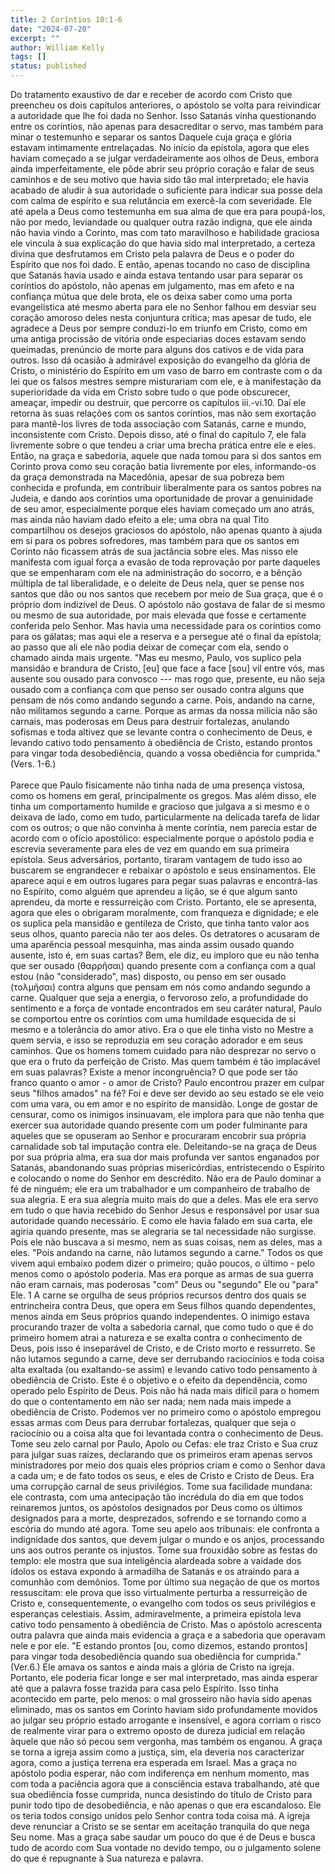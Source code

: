 ```yaml
---
title: 2 Coríntios 10:1-6
date: "2024-07-20"
excerpt: ""
author: William Kelly
tags: []
status: published
---
```


Do tratamento exaustivo de dar e receber de acordo com Cristo que
preencheu os dois capítulos anteriores, o apóstolo se volta para
reivindicar a autoridade que lhe foi dada no Senhor. Isso Satanás vinha
questionando entre os coríntios, não apenas para desacreditar o servo,
mas também para minar o testemunho e separar os santos Daquele cuja
graça e glória estavam intimamente entrelaçadas. No início da epístola,
agora que eles haviam começado a se julgar verdadeiramente aos olhos de
Deus, embora ainda imperfeitamente, ele pôde abrir seu próprio coração e
falar de seus caminhos e de seu motivo que havia sido tão mal
interpretado; ele havia acabado de aludir à sua autoridade o suficiente
para indicar sua posse dela com calma de espírito e sua relutância em
exercê-la com severidade. Ele até apela a Deus como testemunha em sua
alma de que era para poupá-los, não por medo, leviandade ou qualquer
outra razão indigna, que ele ainda não havia vindo a Corinto, mas com
tato maravilhoso e habilidade graciosa ele vincula à sua explicação do
que havia sido mal interpretado, a certeza divina que desfrutamos em
Cristo pela palavra de Deus e o poder do Espírito que nos foi dado. E
então, apenas tocando no caso de disciplina que Satanás havia usado e
ainda estava tentando usar para separar os coríntios do apóstolo, não
apenas em julgamento, mas em afeto e na confiança mútua que dele brota,
ele os deixa saber como uma porta evangelística até mesmo aberta para
ele no Senhor falhou em desviar seu coração amoroso deles nesta
conjuntura crítica; mas apesar de tudo, ele agradece a Deus por sempre
conduzi-lo em triunfo em Cristo, como em uma antiga procissão de vitória
onde especiarias doces estavam sendo queimadas, prenúncio de morte para
alguns dos cativos e de vida para outros. Isso dá ocasião à admirável
exposição do evangelho da glória de Cristo, o ministério do Espírito em
um vaso de barro em contraste com o da lei que os falsos mestres sempre
misturariam com ele, e à manifestação da superioridade da vida em Cristo
sobre tudo o que pode obscurecer, ameaçar, impedir ou destruir, que
percorre os capítulos iii.-vi.10. Daí ele retorna às suas relações com
os santos coríntios, mas não sem exortação para mantê-los livres de toda
associação com Satanás, carne e mundo, inconsistente com Cristo. Depois
disso, até o final do capítulo 7, ele fala livremente sobre o que tendeu
a criar uma brecha prática entre ele e eles. Então, na graça e
sabedoria, aquele que nada tomou para si dos santos em Corinto prova
como seu coração batia livremente por eles, informando-os da graça
demonstrada na Macedônia, apesar de sua pobreza bem conhecida e
profunda, em contribuir liberalmente para os santos pobres na Judeia, e
dando aos coríntios uma oportunidade de provar a genuinidade de seu
amor, especialmente porque eles haviam começado um ano atrás, mas ainda
não haviam dado efeito a ele; uma obra na qual Tito compartilhou os
desejos graciosos do apóstolo, não apenas quanto à ajuda em si para os
pobres sofredores, mas também para que os santos em Corinto não ficassem
atrás de sua jactância sobre eles. Mas nisso ele manifesta com igual
força a evasão de toda reprovação por parte daqueles que se empenharam
com ele na administração do socorro, e a bênção múltipla de tal
liberalidade, e o deleite de Deus nela, quer se pense nos santos que dão
ou nos santos que recebem por meio de Sua graça, que é o próprio dom
indizível de Deus. O apóstolo não gostava de falar de si mesmo ou mesmo
de sua autoridade, por mais elevada que fosse e certamente conferida
pelo Senhor. Mas havia uma necessidade para os coríntios como para os
gálatas; mas aqui ele a reserva e a persegue até o final da epístola; ao
passo que ali ele não podia deixar de começar com ela, sendo o chamado
ainda mais urgente. "Mas eu mesmo, Paulo, vos suplico pela mansidão e
brandura de Cristo, \[eu\] que face a face \[sou\] vil entre vós, mas
ausente sou ousado para convosco --- mas rogo que, presente, eu não seja
ousado com a confiança com que penso ser ousado contra alguns que pensam
de nós como andando segundo a carne. Pois, andando na carne, não
militamos segundo a carne. Porque as armas da nossa milícia não são
carnais, mas poderosas em Deus para destruir fortalezas, anulando
sofismas e toda altivez que se levante contra o conhecimento de Deus, e
levando cativo todo pensamento à obediência de Cristo, estando prontos
para vingar toda desobediência, quando a vossa obediência for cumprida."
(Vers. 1-6.)\
\
Parece que Paulo fisicamente não tinha nada de uma presença vistosa,
como os homens em geral, principalmente os gregos. Mas além disso, ele
tinha um comportamento humilde e gracioso que julgava a si mesmo e o
deixava de lado, como em tudo, particularmente na delicada tarefa de
lidar com os outros; o que não convinha à mente coríntia, nem parecia
estar de acordo com o ofício apostólico: especialmente porque o apóstolo
podia e escrevia severamente para eles de vez em quando em sua primeira
epístola. Seus adversários, portanto, tiraram vantagem de tudo isso ao
buscarem se engrandecer e rebaixar o apóstolo e seus ensinamentos. Ele
aparece aqui e em outros lugares para pegar suas palavras e encontrá-las
no Espírito, como alguém que aprendeu a lição, se é que algum santo
aprendeu, da morte e ressurreição com Cristo. Portanto, ele se
apresenta, agora que eles o obrigaram moralmente, com franqueza e
dignidade; e ele os suplica pela mansidão e gentileza de Cristo, que
tinha tanto valor aos seus olhos, quanto parecia não ter aos deles. Os
detratores o acusaram de uma aparência pessoal mesquinha, mas ainda
assim ousado quando ausente, isto é, em suas cartas? Bem, ele diz, eu
imploro que eu não tenha que ser ousado (θαρρῆσαι) quando presente com a
confiança com a qual estou (não \"considerado\", mas) disposto, ou penso
em ser ousado (τολμῆσαι) contra alguns que pensam em nós como andando
segundo a carne. Qualquer que seja a energia, o fervoroso zelo, a
profundidade do sentimento e a força de vontade encontrados em seu
caráter natural, Paulo se comportou entre os coríntios com uma humildade
esquecida de si mesmo e a tolerância do amor ativo. Era o que ele tinha
visto no Mestre a quem servia, e isso se reproduzia em seu coração
adorador e em seus caminhos. Que os homens tomem cuidado para não
desprezar no servo o que era o fruto da perfeição de Cristo. Mas quem
também é tão implacável em suas palavras? Existe a menor incongruência?
O que pode ser tão franco quanto o amor - o amor de Cristo? Paulo
encontrou prazer em culpar seus \"filhos amados\" na fé? Foi e deve ser
devido ao seu estado se ele veio com uma vara, ou em amor e no espírito
de mansidão. Longe de gostar de censurar, como os inimigos insinuavam,
ele implora para que não tenha que exercer sua autoridade quando
presente com um poder fulminante para aqueles que se opuseram ao Senhor
e procuraram encobrir sua própria carnalidade sob tal imputação contra
ele. Deleitando-se na graça de Deus por sua própria alma, era sua dor
mais profunda ver santos enganados por Satanás, abandonando suas
próprias misericórdias, entristecendo o Espírito e colocando o nome do
Senhor em descrédito. Não era de Paulo dominar a fé de ninguém; ele era
um trabalhador e um companheiro de trabalho de sua alegria. E era sua
alegria muito mais do que a deles. Mas ele era servo em tudo o que havia
recebido do Senhor Jesus e responsável por usar sua autoridade quando
necessário. E como ele havia falado em sua carta, ele agiria quando
presente, mas se alegraria se tal necessidade não surgisse. Pois ele não
buscava a si mesmo, nem as suas coisas, nem as deles, mas a eles. \"Pois
andando na carne, não lutamos segundo a carne.\" Todos os que vivem aqui
embaixo podem dizer o primeiro; quão poucos, o último - pelo menos como
o apóstolo poderia. Mas era porque as armas de sua guerra não eram
carnais, mas poderosas \"com\" Deus ou \"segundo\" Ele ou \"para\" Ele.
1 A carne se orgulha de seus próprios recursos dentro dos quais se
entrincheira contra Deus, que opera em Seus filhos quando dependentes,
menos ainda em Seus próprios quando independentes. O inimigo estava
procurando trazer de volta a sabedoria carnal, que como tudo o que é do
primeiro homem atrai a natureza e se exalta contra o conhecimento de
Deus, pois isso é inseparável de Cristo, e de Cristo morto e ressurreto.
Se não lutamos segundo a carne, deve ser derrubando raciocínios e toda
coisa alta exaltada (ou exaltando-se assim) e levando cativo todo
pensamento à obediência de Cristo. Este é o objetivo e o efeito da
dependência, como operado pelo Espírito de Deus. Pois não há nada mais
difícil para o homem do que o contentamento em não ser nada; nem nada
mais impede a obediência de Cristo. Podemos ver no primeiro como o
apóstolo empregou essas armas com Deus para derrubar fortalezas,
qualquer que seja o raciocínio ou a coisa alta que foi levantada contra
o conhecimento de Deus. Tome seu zelo carnal por Paulo, Apolo ou Cefas:
ele traz Cristo e Sua cruz para julgar suas raízes, declarando que os
primeiros eram apenas servos ministradores por meio dos quais eles
próprios criam e como o Senhor dava a cada um; e de fato todos os seus,
e eles de Cristo e Cristo de Deus. Era uma corrupção carnal de seus
privilégios. Tome sua facilidade mundana: ele contrasta, com uma
antecipação tão incrédula do dia em que todos reinaremos juntos, os
apóstolos designados por Deus como os últimos designados para a morte,
desprezados, sofrendo e se tornando como a escória do mundo até agora.
Tome seu apelo aos tribunais: ele confronta a indignidade dos santos,
que devem julgar o mundo e os anjos, processando uns aos outros perante
os injustos. Tome sua frouxidão sobre as festas do templo: ele mostra
que sua inteligência alardeada sobre a vaidade dos ídolos os estava
expondo à armadilha de Satanás e os atraindo para a comunhão com
demônios. Tome por último sua negação de que os mortos ressuscitam: ele
prova que isso virtualmente perturba a ressurreição de Cristo e,
consequentemente, o evangelho com todos os seus privilégios e esperanças
celestiais. Assim, admiravelmente, a primeira epístola leva cativo todo
pensamento à obediência de Cristo. Mas o apóstolo acrescenta outra
palavra que ainda mais evidencia a graça e a sabedoria que operavam nele
e por ele. \"E estando prontos \[ou, como dizemos, estando prontos\]
para vingar toda desobediência quando sua obediência for cumprida.\"
(Ver.6.) Ele amava os santos e ainda mais a glória de Cristo na igreja.
Portanto, ele poderia ficar longe e ser mal interpretado, mas ainda
esperar até que a palavra fosse trazida para casa pelo Espírito. Isso
tinha acontecido em parte, pelo menos: o mal grosseiro não havia sido
apenas eliminado, mas os santos em Corinto haviam sido profundamente
movidos ao julgar seu próprio estado arrogante e insensível, e agora
corriam o risco de realmente virar para o extremo oposto de dureza
judicial em relação àquele que não só pecou sem vergonha, mas também os
enganou. A graça se torna a igreja assim como a justiça, sim, ela
deveria nos caracterizar agora, como a justiça terrena era esperada em
Israel. Mas a graça no apóstolo podia esperar, não com indiferença em
nenhum momento, mas com toda a paciência agora que a consciência estava
trabalhando, até que sua obediência fosse cumprida, nunca desistindo do
título de Cristo para punir todo tipo de desobediência, e não apenas o
que era escandaloso. Ele os teria todos consigo unidos pelo Senhor
contra toda coisa má. A igreja deve renunciar a Cristo se se sentar em
aceitação tranquila do que nega Seu nome. Mas a graça sabe saudar um
pouco do que é de Deus e busca tudo de acordo com Sua vontade no devido
tempo, ou o julgamento solene do que é repugnante à Sua natureza e
palavra.
